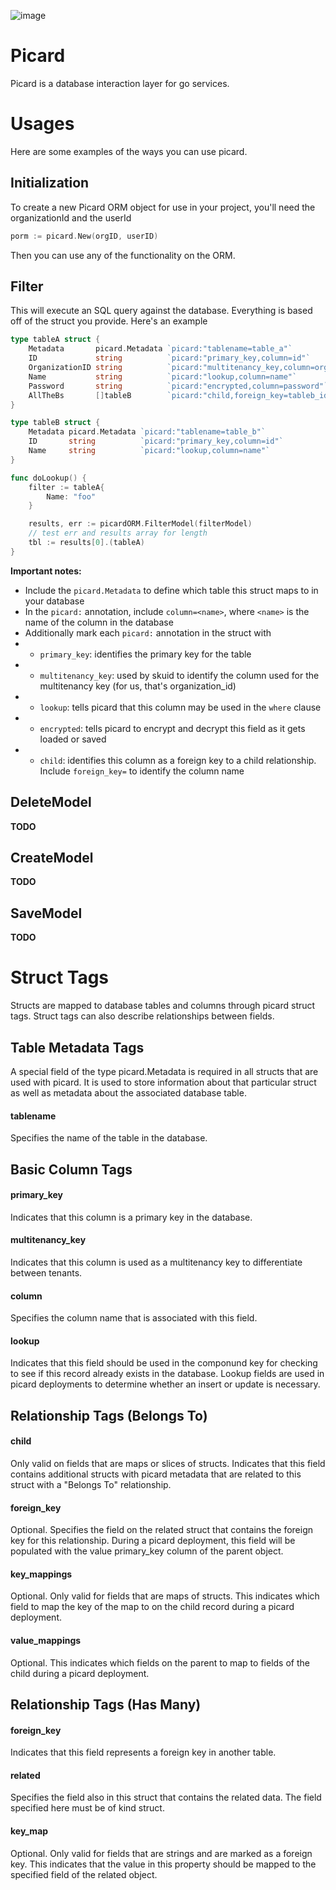 ![image](https://user-images.githubusercontent.com/865759/36548565-9eb1cae8-17be-11e8-9a87-f3d0663dfe68.png)

# Picard

Picard is a database interaction layer for go services.

# Usages

Here are some examples of the ways you can use picard.

## Initialization

To create a new Picard ORM object for use in your project, you'll need the organizationId and the userId

```go
porm := picard.New(orgID, userID)
```

Then you can use any of the functionality on the ORM.

## Filter

This will execute an SQL query against the database. Everything is based off of the struct you provide. Here's an example

```go
type tableA struct {
	Metadata       picard.Metadata `picard:"tablename=table_a"`
	ID             string          `picard:"primary_key,column=id"`
	OrganizationID string          `picard:"multitenancy_key,column=organization_id"`
	Name           string          `picard:"lookup,column=name"`
	Password       string          `picard:"encrypted,column=password"`
	AllTheBs       []tableB        `picard:"child,foreign_key=tableb_id"`
}

type tableB struct {
	Metadata picard.Metadata `picard:"tablename=table_b"`
	ID       string          `picard:"primary_key,column=id"`
	Name     string          `picard:"lookup,column=name"`
}

func doLookup() {
	filter := tableA{
		Name: "foo"
	}

	results, err := picardORM.FilterModel(filterModel)
	// test err and results array for length
	tbl := results[0].(tableA)
}
```

__Important notes:__
- Include the `picard.Metadata` to define which table this struct maps to in your database
- In the `picard:` annotation, include `column=<name>`, where `<name>` is the name of the column in the database
- Additionally mark each `picard:` annotation in the struct with 
- - `primary_key`: identifies the primary key for the table
- - `multitenancy_key`: used by skuid to identify the column used for the multitenancy key (for us, that's organization_id)
- - `lookup`: tells picard that this column may be used in the `where` clause
- - `encrypted`: tells picard to encrypt and decrypt this field as it gets loaded or saved
- - `child`: identifies this column as a foreign key to a child relationship. Include `foreign_key=` to identify the column name


## DeleteModel

__TODO__

## CreateModel

__TODO__

## SaveModel

__TODO__

# Struct Tags
Structs are mapped to database tables and columns through picard struct tags. Struct tags can also describe relationships between fields.

## Table Metadata Tags
A special field of the type picard.Metadata is required in all structs that are used with picard. It is used to store information about that particular struct as well as metadata about the associated database table.

#### tablename
Specifies the name of the table in the database.

## Basic Column Tags

#### primary_key
Indicates that this column is a primary key in the database.

#### multitenancy_key
Indicates that this column is used as a multitenancy key to differentiate between tenants.

#### column
Specifies the column name that is associated with this field.

#### lookup
Indicates that this field should be used in the componund key for checking to see if this record already exists in the database. Lookup fields are used in picard deployments to determine whether an insert or update is necessary.

## Relationship Tags (Belongs To)

#### child
Only valid on fields that are maps or slices of structs. Indicates that this field contains additional structs with picard metadata that are related to this struct with a "Belongs To" relationship.

#### foreign_key
Optional. Specifies the field on the related struct that contains the foreign key for this relationship. During a picard deployment, this field will be populated with the value primary_key column of the parent object.

#### key_mappings
Optional. Only valid for fields that are maps of structs. This indicates which field to map the key of the map to on the child record during a picard deployment.

#### value_mappings
Optional. This indicates which fields on the parent to map to fields of the child during a picard deployment.

## Relationship Tags (Has Many)

#### foreign_key
Indicates that this field represents a foreign key in another table.

#### related
Specifies the field also in this struct that contains the related data. The field specified here must be of kind struct.

#### key_map
Optional. Only valid for fields that are strings and are marked as a foreign key. This indicates that the value in this property should be mapped to the specified field of the related object.

